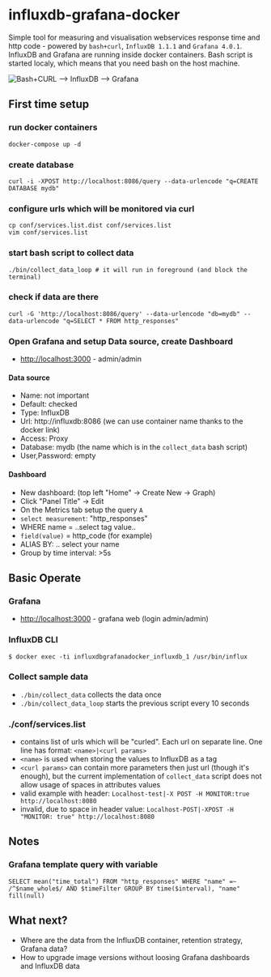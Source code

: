 # influxdb-grafana-docker
Simple tool for measuring and visualisation webservices response time and http code - powered by `bash+curl`, `InfluxDB 1.1.1` and `Grafana 4.0.1`. 
InfluxDB and Grafana are running inside docker containers. Bash script is started localy, which means that you need bash on the host machine.

![Bash+CURL --> InfluxDB --> Grafana](img/influxdb-grafana-curl.png)

## First time setup
### run docker containers
```
docker-compose up -d
```
### create database
```
curl -i -XPOST http://localhost:8086/query --data-urlencode "q=CREATE DATABASE mydb"
```
### configure urls which will be monitored via curl
```
cp conf/services.list.dist conf/services.list
vim conf/services.list
```
### start bash script to collect data
```
./bin/collect_data_loop # it will run in foreground (and block the terminal)
```
### check if data are there
```
curl -G 'http://localhost:8086/query' --data-urlencode "db=mydb" --data-urlencode "q=SELECT * FROM http_responses"
```
### Open Grafana and setup Data source, create Dashboard
- <http://localhost:3000> - admin/admin

#### Data source
- Name: not important
- Default: checked
- Type: InfluxDB
- Url: http://influxdb:8086 (we can use container name thanks to the docker link)
- Access: Proxy
- Database: mydb (the name which is in the `collect_data` bash script)
- User,Password: empty

#### Dashboard
- New dashboard: (top left "Home" -> Create New -> Graph)
- Click "Panel Title" -> Edit 
- On the Metrics tab setup the query `A`
 - `select measurement`: "http_responses"
 - WHERE name = ..select tag value..
 - `field(value)` = http_code (for example)
 - ALIAS BY: .. select your name
 - Group by time interval: >5s


## Basic Operate

### Grafana
- <http://localhost:3000> - grafana web (login admin/admin)

### InfluxDB CLI
```
$ docker exec -ti influxdbgrafanadocker_influxdb_1 /usr/bin/influx
```
### Collect sample data
- `./bin/collect_data` collects the data once
- `./bin/collect_data_loop` starts the previous script every 10 seconds

### ./conf/services.list
- contains list of urls which will be "curled". Each url on separate line. One line has format: `<name>|<curl params>`
- `<name>` is used when storing the values to InfluxDB as a tag
- `<curl params>` can contain more parameters then just url (though it's enough), but the current implementation of `collect_data` script does not allow usage of spaces in attributes values
 - valid example with header: `Localhost-test|-X POST -H MONITOR:true http://localhost:8080`
 - invalid, due to space in header value: `Localhost-POST|-XPOST -H "MONITOR: true" http://localhost:8080`

## Notes

### Grafana template query with variable
```
SELECT mean("time_total") FROM "http_responses" WHERE "name" =~ /^$name_whole$/ AND $timeFilter GROUP BY time($interval), "name" fill(null)
```

## What next?
- Where are the data from the InfluxDB container, retention strategy, Grafana data?
- How to upgrade image versions without loosing Grafana dashboards and InfluxDB data
